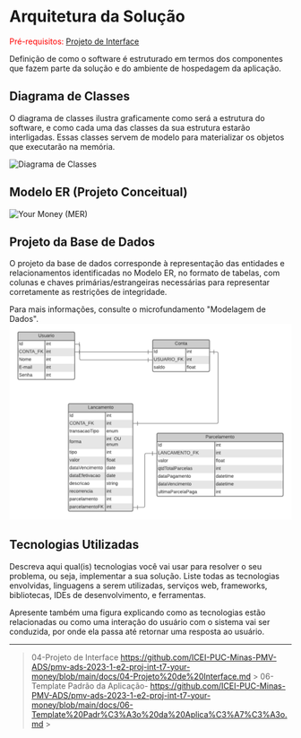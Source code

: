 # Arquitetura da Solução

<span style="color:red">Pré-requisitos: <a href="03-Projeto de Interface.md"> Projeto de Interface</a></span>

Definição de como o software é estruturado em termos dos componentes que fazem parte da solução e do ambiente de hospedagem da aplicação.

## Diagrama de Classes

O diagrama de classes ilustra graficamente como será a estrutura do software, e como cada uma das classes da sua estrutura estarão interligadas. Essas classes servem de modelo para materializar os objetos que executarão na memória.

![Diagrama de Classes](https://user-images.githubusercontent.com/98750413/233646338-5d4d3061-1f74-4339-a05f-a6e006dcf027.png)

## Modelo ER (Projeto Conceitual)

![Your Money (MER)](https://user-images.githubusercontent.com/109763968/234134918-9959c65d-03a8-4cde-b9ac-80fdf9ad33d1.png)

## Projeto da Base de Dados

O projeto da base de dados corresponde à representação das entidades e relacionamentos identificadas no Modelo ER, no formato de tabelas, com colunas e chaves primárias/estrangeiras necessárias para representar corretamente as restrições de integridade.
 
Para mais informações, consulte o microfundamento "Modelagem de Dados".
![Projeto da Base de Dados YourMoney](https://github.com/ICEI-PUC-Minas-PMV-ADS/pmv-ads-2023-1-e2-proj-int-t7-your-money/blob/e6926b1e6bd319b6c755951d5700d054e140cd01/docs/img/DB.png)


## Tecnologias Utilizadas

Descreva aqui qual(is) tecnologias você vai usar para resolver o seu problema, ou seja, implementar a sua solução. Liste todas as tecnologias envolvidas, linguagens a serem utilizadas, serviços web, frameworks, bibliotecas, IDEs de desenvolvimento, e ferramentas.

Apresente também uma figura explicando como as tecnologias estão relacionadas ou como uma interação do usuário com o sistema vai ser conduzida, por onde ela passa até retornar uma resposta ao usuário.

-----------------------------------------------------------------------------------------------------------------------------------------------------------------------

> 04-Projeto de Interface https://github.com/ICEI-PUC-Minas-PMV-ADS/pmv-ads-2023-1-e2-proj-int-t7-your-money/blob/main/docs/04-Projeto%20de%20Interface.md >
> 06-Template Padrão da Aplicação- https://github.com/ICEI-PUC-Minas-PMV-ADS/pmv-ads-2023-1-e2-proj-int-t7-your-money/blob/main/docs/06-Template%20Padr%C3%A3o%20da%20Aplica%C3%A7%C3%A3o.md >